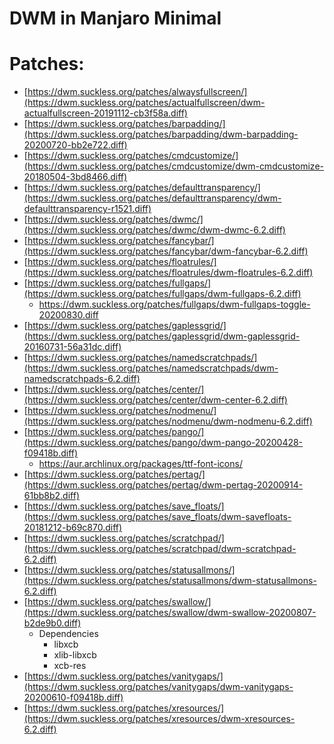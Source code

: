 # DWM in Manjaro Minimal

# Patches:

- [https://dwm.suckless.org/patches/alwaysfullscreen/](https://dwm.suckless.org/patches/actualfullscreen/dwm-actualfullscreen-20191112-cb3f58a.diff)
- [https://dwm.suckless.org/patches/barpadding/](https://dwm.suckless.org/patches/barpadding/dwm-barpadding-20200720-bb2e722.diff)
- [https://dwm.suckless.org/patches/cmdcustomize/](https://dwm.suckless.org/patches/cmdcustomize/dwm-cmdcustomize-20180504-3bd8466.diff)
- [https://dwm.suckless.org/patches/defaulttransparency/](https://dwm.suckless.org/patches/defaulttransparency/dwm-defaulttransparency-r1521.diff)
- [https://dwm.suckless.org/patches/dwmc/](https://dwm.suckless.org/patches/dwmc/dwm-dwmc-6.2.diff)
- [https://dwm.suckless.org/patches/fancybar/](https://dwm.suckless.org/patches/fancybar/dwm-fancybar-6.2.diff)
- [https://dwm.suckless.org/patches/floatrules/](https://dwm.suckless.org/patches/floatrules/dwm-floatrules-6.2.diff)
- [https://dwm.suckless.org/patches/fullgaps/](https://dwm.suckless.org/patches/fullgaps/dwm-fullgaps-6.2.diff)
	- <https://dwm.suckless.org/patches/fullgaps/dwm-fullgaps-toggle-20200830.diff>
- [https://dwm.suckless.org/patches/gaplessgrid/](https://dwm.suckless.org/patches/gaplessgrid/dwm-gaplessgrid-20160731-56a31dc.diff)
- [https://dwm.suckless.org/patches/namedscratchpads/](https://dwm.suckless.org/patches/namedscratchpads/dwm-namedscratchpads-6.2.diff)
- [https://dwm.suckless.org/patches/center/](https://dwm.suckless.org/patches/center/dwm-center-6.2.diff)
- [https://dwm.suckless.org/patches/nodmenu/](https://dwm.suckless.org/patches/nodmenu/dwm-nodmenu-6.2.diff)
- [https://dwm.suckless.org/patches/pango/](https://dwm.suckless.org/patches/pango/dwm-pango-20200428-f09418b.diff)
	- <https://aur.archlinux.org/packages/ttf-font-icons/>
- [https://dwm.suckless.org/patches/pertag/](https://dwm.suckless.org/patches/pertag/dwm-pertag-20200914-61bb8b2.diff)
- [https://dwm.suckless.org/patches/save_floats/](https://dwm.suckless.org/patches/save_floats/dwm-savefloats-20181212-b69c870.diff)
- [https://dwm.suckless.org/patches/scratchpad/](https://dwm.suckless.org/patches/scratchpad/dwm-scratchpad-6.2.diff)
- [https://dwm.suckless.org/patches/statusallmons/](https://dwm.suckless.org/patches/statusallmons/dwm-statusallmons-6.2.diff)
- [https://dwm.suckless.org/patches/swallow/](https://dwm.suckless.org/patches/swallow/dwm-swallow-20200807-b2de9b0.diff)
	- Dependencies
		- libxcb
		- xlib-libxcb
		- xcb-res
- [https://dwm.suckless.org/patches/vanitygaps/](https://dwm.suckless.org/patches/vanitygaps/dwm-vanitygaps-20200610-f09418b.diff)
- [https://dwm.suckless.org/patches/xresources/](https://dwm.suckless.org/patches/xresources/dwm-xresources-6.2.diff)
